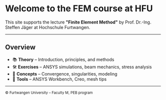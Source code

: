 # Welcome to the FEM course at HFU

This site supports the lecture **"Finite Element Method"** by Prof. Dr.-Ing. Steffen Jäger at Hochschule Furtwangen.

---

## Overview

- 📚 **Theory** – Introduction, principles, and methods
- 🛠️ **Exercises** – ANSYS simulations, beam mechanics, stress analysis
- 🧠 **Concepts** – Convergence, singularities, modeling
- 🧩 **Tools** – ANSYS Workbench, Creo, mesh tips

---

<small>© Furtwangen University – Faculty M, PEB program</small>